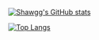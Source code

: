 [![Shawgg's GitHub stats](https://ghstat.colorfulstage.cn/api?username=Fantasy-Shaw&count_private=true&show_icons=true)](https://github.com/anuraghazra/github-readme-stats)

[![Top Langs](https://ghstat.colorfulstage.cn/api/top-langs/?username=Fantasy-Shaw&layout=compact&langs_count=8&hide=php,c,css,gherkin,mustache,html,assembly,scss,tsql&exclude_repo=PrivateHistoryCodeBackup,2021SysSoftwareDev,OPC-sink-master,zlinks,zlinks-ui,AI-backend,AI-frontend)](https://github.com/anuraghazra/github-readme-stats)

<!--
**Fantasy-Shaw/Fantasy-Shaw** is a ✨ _special_ ✨ repository because its `README.md` (this file) appears on your GitHub profile.

Here are some ideas to get you started:

- 🔭 I’m currently working on ...
- 🌱 I’m currently learning ...
- 👯 I’m looking to collaborate on ...
- 🤔 I’m looking for help with ...
- 💬 Ask me about ...
- 📫 How to reach me: ...
- 😄 Pronouns: ...
- ⚡ Fun fact: ...
-->
